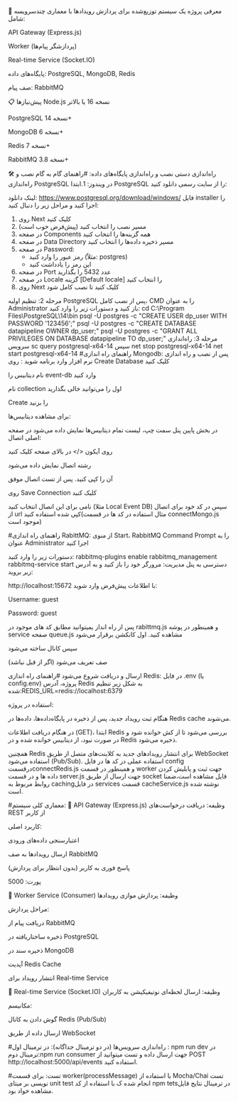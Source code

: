 🎯 معرفی پروژه
یک سیستم توزیع‌شده برای پردازش رویدادها با معماری چندسرویسه شامل:

API Gateway (Express.js)

Worker (پردازشگر پیام‌ها)

Real-time Service (Socket.IO)

پایگاه‌های داده: 
PostgreSQL, MongoDB, Redis

صف پیام:
RabbitMQ


📋 پیش‌نیازها
Node.js نسخه 16 یا بالاتر

PostgreSQL نسخه 14+

MongoDB نسخه 6+

Redis نسخه 7+

RabbitMQ نسخه 3.8+

🛠️ راه‌اندازی دستی
 نصب و راه‌اندازی پایگاه‌های داده:
 #راهنمای گام به گام نصب و راه‌اندازی PostgreSQL در ویندوز:
 1.ابتدا PostgreSQL را از سایت رسمی دانلود کنید:

لینک دانلود: https://www.postgresql.org/download/windows/
فایل installer را اجرا کنید و مراحل زیر را دنبال کنید:
1. روی Next کلیک کنید
2. مسیر نصب را انتخاب کنید (پیش‌فرض خوب است)
3. در صفحه Components همه گزینه‌ها را انتخاب کنید
4. در صفحه Data Directory مسیر ذخیره داده‌ها را انتخاب کنید
5. در صفحه Password:
   - رمز عبور را وارد کنید (مثلاً: postgres)
   - این رمز را یادداشت کنید
6. در صفحه Port عدد 5432 را بگذارید
7. در صفحه Locale گزینه [Default locale] را انتخاب کنید
8. روی Next کلیک کنید تا نصب کامل شود

مرحله 2: تنظیم اولیه PostgreSQL
پس از نصب کامل، CMD را به عنوان Administrator باز کنید و دستورات زیر را وارد کنید:
cd C:\Program Files\PostgreSQL\14\bin
psql -U postgres -c "CREATE USER dp_user WITH PASSWORD '123456';"
psql -U postgres -c "CREATE DATABASE datapipeline OWNER dp_user;"
psql -U postgres -c "GRANT ALL PRIVILEGES ON DATABASE datapipeline TO dp_user;"
مرحله 3: راه‌اندازی سرویس 
sc query postgresql-x64-14
سپس
net stop postgresql-x64-14
net start postgresql-x64-14
#راهنمای راه اندازی Mongodb:
پس از نصب و راه اندازی نرم افزار وارد برنامه شوید :
روی Create Database کلیک کنید

نام دیتابیس را event-db وارد کنید

نام collection اول را می‌توانید خالی بگذارید

Create را بزنید

برای مشاهده دیتابیس‌ها:

در بخش پایین پنل سمت چپ، لیست تمام دیتابیس‌ها نمایش داده می‌شود
در صفحه اصلی اتصال:

روی آیکون </> در بالای صفحه کلیک کنید

رشته اتصال نمایش داده می‌شود

آن را کپی کنید.
پس از تست اتصال موفق

روی Save Connection کلیک کنید

نامی برای این اتصال انتخاب کنید (مثلا Local Event DB)
سپس در کد خود برای اتصال از url کپی شده استفاده کنید(مثال استفاده در کد ها در قسمت connectMongo.js موجود است)

#راهنمای  راه اندازی RabittMQ:
از منوی Start، RabbitMQ Command Prompt را به عنوان Administrator اجرا کنید

دستورات زیر را وارد کنید:
rabbitmq-plugins enable rabbitmq_management
rabbitmq-service start
دسترسی به پنل مدیریت:
مرورگر خود را باز کنید و به آدرس زیر بروید:


http://localhost:15672
با اطلاعات پیش‌فرض وارد شوید:

Username: guest

Password: guest

پس از راه انداز یمیتوانید مطابق کد های موجود در  rabittmq.js و همینطور در پوشه service صفحه queue.js مشاهده کنید.
اول کانکشن برقرار می‌شود

سپس کانال ساخته می‌شود

صف تعریف می‌شود (اگر از قبل نباشد)

ارسال و دریافت شروع می‌شود
#راهنمای راه اندازی Redis:
در فایل .env (یا config.env) پروژه، آدرس Redis به شکل زیر تنظیم شده:REDIS_URL=redis://localhost:6379

استفاده در پروژه:

هنگام ثبت رویداد جدید، پس از ذخیره در پایگاه‌داده‌ها، داده‌ها در Redis cache می‌شوند.

در هنگام دریافت اطلاعات (GET)، ابتدا Redis بررسی می‌شود تا از کش خوانده شود و در صورت نبود، از دیتابیس خوانده شده و در Redis ذخیره می‌شود.

همچنین Redis برای انتشار رویدادهای جدید به کلاینت‌های متصل از طریق WebSocket استفاده می‌شود (Pub/Sub).
استفاده عملی در کد ها در فایل config درقسمتconnectRedis.js و همینطور در قسمت worker جهت ثبت و پابلیش کردن داده ها و در قسمت server.js جهت ارسال از طریق socket قایل مشاهده است،ضمنا روابط مربوط به cachingدر فایل services قسمت cacheService.js نوشته شده است.


#معماری کلی سیستم:
📌 API Gateway (Express.js)
وظیفه: دریافت درخواست‌های REST از کاربر

کاربرد اصلی:

اعتبارسنجی داده‌های ورودی

ارسال رویدادها به صف RabbitMQ

پاسخ فوری به کاربر (بدون انتظار برای پردازش)

پورت: 5000

📌 Worker Service (Consumer)
وظیفه: پردازش موازی رویدادها

مراحل پردازش:

دریافت پیام از RabbitMQ

ذخیره ساختاریافته در PostgreSQL

ذخیره سند در MongoDB

آپدیت Redis Cache

انتشار رویداد برای Real-time Service

📌 Real-time Service (Socket.IO)
وظیفه: ارسال لحظه‌ای نوتیفیکیشن به کاربران

مکانیسم:

گوش دادن به کانال Redis (Pub/Sub)

ارسال داده از طریق WebSocket


#راه‌اندازی سرویس‌ها (در دو ترمینال جداگانه):
در ترمینال اول : npm run dev
در ترمینال دوم:npm run consumer
جهت ارسال داده و تست میتوانید از POST http://localhost:5000/api/events استفاده کنید.

#تست:
برای قسمت worker(processMessage) با استفاده از Mocha/Chai تست نویسی بر میتای unit test انجام شده ک با استفاده از کد npm tetsدر ترمینال نتایج قایل مشاهده خواد بود.








